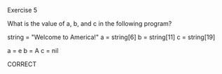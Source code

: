Exercise 5

What is the value of a, b, and c in the following program?

string = "Welcome to America!"
a = string[6]
b = string[11]
c = string[19]

a = e
b = A
c = nil

CORRECT